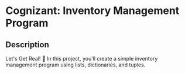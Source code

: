 # Cognizant: Inventory Management Program

## Description

Let's Get Real! 🛒
In this project, you’ll create a simple inventory management program using lists, dictionaries, and tuples.
